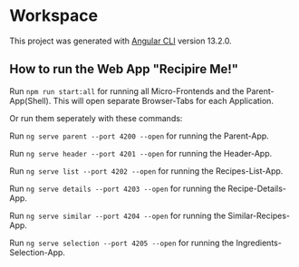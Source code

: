 # Workspace

This project was generated with [Angular CLI](https://github.com/angular/angular-cli) version 13.2.0.

## How to run the Web App "Recipire Me!"

Run `npm run start:all` for running all Micro-Frontends and the Parent-App(Shell).
This will open separate Browser-Tabs for each Application.

Or run them seperately with these commands:

Run `ng serve parent --port 4200 --open` for running the Parent-App.

Run `ng serve header --port 4201 --open` for running the Header-App.

Run `ng serve list --port 4202 --open` for running the Recipes-List-App.

Run `ng serve details --port 4203 --open` for running the Recipe-Details-App.

Run `ng serve similar --port 4204 --open` for running the Similar-Recipes-App.

Run `ng serve selection --port 4205 --open` for running the Ingredients-Selection-App.
